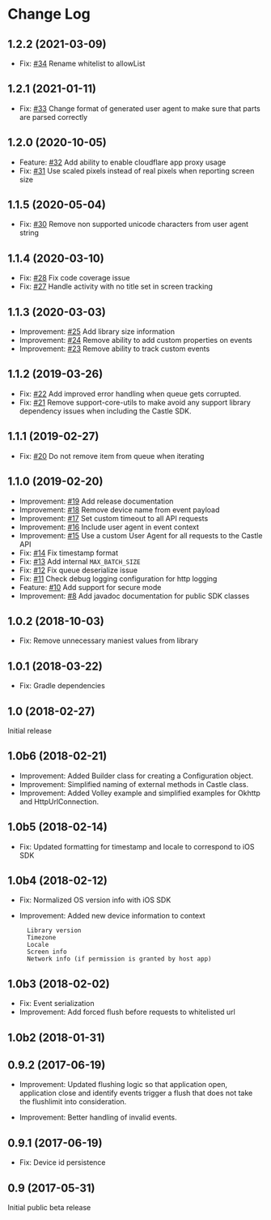 # Change Log
## 1.2.2 (2021-03-09)
- Fix: [#34](https://github.com/castle/castle-android/pull/34) Rename whitelist to allowList

## 1.2.1 (2021-01-11)
- Fix: [#33](https://github.com/castle/castle-android/pull/33) Change format of generated user agent to make sure that parts are parsed correctly

## 1.2.0 (2020-10-05)
- Feature: [#32](https://github.com/castle/castle-android/pull/31) Add ability to enable cloudflare app proxy usage
- Fix: [#31](https://github.com/castle/castle-android/pull/31) Use scaled pixels instead of real pixels when reporting screen size

## 1.1.5 (2020-05-04)
- Fix: [#30](https://github.com/castle/castle-android/pull/30) Remove non supported unicode characters from user agent string

## 1.1.4 (2020-03-10)
- Fix: [#28](https://github.com/castle/castle-android/pull/28) Fix code coverage issue
- Fix: [#27](https://github.com/castle/castle-android/pull/27) Handle activity with no title set in screen tracking

## 1.1.3 (2020-03-03)
- Improvement: [#25](https://github.com/castle/castle-android/pull/25) Add library size information
- Improvement: [#24](https://github.com/castle/castle-android/pull/24) Remove ability to add custom properties on events
- Improvement: [#23](https://github.com/castle/castle-android/pull/23) Remove ability to track custom events

## 1.1.2 (2019-03-26)
- Fix: [#22](https://github.com/castle/castle-android/pull/22) Add improved error handling when queue gets corrupted.
- Fix: [#21](https://github.com/castle/castle-android/pull/21) Remove support-core-utils to make avoid any support library dependency issues when including the Castle SDK.

## 1.1.1 (2019-02-27)
- Fix: [#20](https://github.com/castle/castle-android/pull/20) Do not remove item from queue when iterating

## 1.1.0 (2019-02-20)

- Improvement: [#19](https://github.com/castle/castle-android/pull/19) Add release documentation
- Improvement: [#18](https://github.com/castle/castle-android/pull/18) Remove device name from event payload
- Improvement: [#17](https://github.com/castle/castle-android/pull/17) Set custom timeout to all API requests
- Improvement: [#16](https://github.com/castle/castle-android/pull/16) Include user agent in event context
- Improvement: [#15](https://github.com/castle/castle-android/pull/15) Use a custom User Agent for all requests to the Castle API
- Fix: [#14](https://github.com/castle/castle-android/pull/14) Fix timestamp format
- Fix: [#13](https://github.com/castle/castle-android/pull/13) Add internal `MAX_BATCH_SIZE`
- Fix: [#12](https://github.com/castle/castle-android/pull/12) Fix queue deserialize issue
- Fix: [#11](https://github.com/castle/castle-android/pull/11) Check debug logging configuration for http logging
- Feature: [#10](https://github.com/castle/castle-android/pull/10) Add support for secure mode
- Improvement: [#8](https://github.com/castle/castle-android/pull/8) Add javadoc documentation for public SDK classes

## 1.0.2 (2018-10-03)
- Fix: Remove unnecessary maniest values from library

## 1.0.1 (2018-03-22)
- Fix: Gradle dependencies

## 1.0 (2018-02-27)
Initial release

## 1.0b6 (2018-02-21)
- Improvement: Added Builder class for creating a Configuration object.
- Improvement: Simplified naming of external methods in Castle class.
- Improvement: Added Volley example and simplified examples for Okhttp and HttpUrlConnection.

## 1.0b5 (2018-02-14)
- Fix: Updated formatting for timestamp and locale to correspond to iOS SDK

## 1.0b4 (2018-02-12)
- Fix: Normalized OS version info with iOS SDK

- Improvement: Added new device information to context

		Library version  
		Timezone  
		Locale  
		Screen info  
		Network info (if permission is granted by host app)

## 1.0b3 (2018-02-02)
- Fix: Event serialization
- Improvement: Add forced flush before requests to whitelisted url

## 1.0b2 (2018-01-31)

## 0.9.2 (2017-06-19)
- Improvement: Updated flushing logic so that application open, application close and identify events trigger a flush that does not take the flushlimit into consideration.

- Improvement: Better handling of invalid events.

## 0.9.1 (2017-06-19)
- Fix: Device id persistence

## 0.9 (2017-05-31)

Initial public beta release